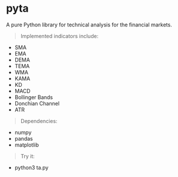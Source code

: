 # pyta

A pure Python library for technical analysis for the financial markets.

> Implemented indicators include:
- SMA
- EMA
- DEMA
- TEMA
- WMA
- KAMA
- KD
- MACD
- Bollinger Bands
- Donchian Channel
- ATR

> Dependencies:
- numpy
- pandas
- matplotlib

> Try it:
- python3 ta.py
